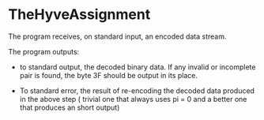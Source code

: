 # TheHyveAssignment


The program receives, on standard input, an encoded data stream. 

The program outputs: 
* to standard output, the decoded binary data. If any invalid or incomplete
pair is found, the byte 3F should be output in its place.

* To standard error, the result of re-encoding the decoded data produced in the above step ( trivial one that always uses pi = 0 and a better one that produces an short output)
